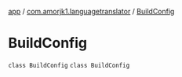 [app](../../index.md) / [com.amorjk1.languagetranslator](../index.md) / [BuildConfig](./index.md)

# BuildConfig

`class BuildConfig`
`class BuildConfig`